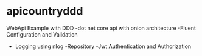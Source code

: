 # apicountryddd
WebApi Example with DDD
-dot net core api with onion architecture 
-Fluent Configuration and Validation 
- Logging using nlog 
-Repository 
-Jwt Authentication and Authorization 
